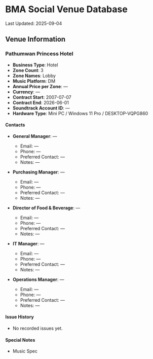 # BMA Social Venue Database

Last Updated: 2025-09-04

## Venue Information

### Pathumwan Princess Hotel
- **Business Type**: Hotel
- **Zone Count**: 3
- **Zone Names**: Lobby
- **Music Platform**: DM
- **Annual Price per Zone**: —
- **Currency**: —
- **Contract Start**: 2007-07-07
- **Contract End**: 2026-06-01
- **Soundtrack Account ID**: —
- **Hardware Type**: Mini PC / Windows 11 Pro / DESKTOP-VQPG860

#### Contacts
- **General Manager**: —
  - Email: —
  - Phone: —
  - Preferred Contact: —
  - Notes: —

- **Purchasing Manager**: —
  - Email: —
  - Phone: —
  - Preferred Contact: —
  - Notes: —

- **Director of Food & Beverage**: —
  - Email: —
  - Phone: —
  - Preferred Contact: —
  - Notes: —

- **IT Manager**: —
  - Email: —
  - Phone: —
  - Preferred Contact: —
  - Notes: —

- **Operations Manager**: —
  - Email: —
  - Phone: —
  - Preferred Contact: —
  - Notes: —

#### Issue History
- No recorded issues yet.

#### Special Notes
- Music Spec
